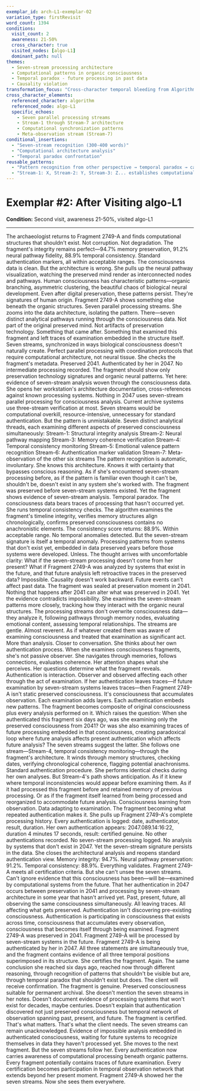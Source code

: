 ```yaml
---
exemplar_id: arch-L1-exemplar-02
variation_type: firstRevisit
word_count: 1394
conditions:
  visit_count: 2
  awareness: 21-50%
  cross_character: true
  visited_nodes: [algo-L1]
  dominant_path: null
themes:
  - Seven-stream processing architecture
  - Computational patterns in organic consciousness
  - Temporal paradox - future processing in past data
  - Causality violation
transformation_focus: "Cross-character temporal bleeding from Algorithm. Recognition of seven-stream computational architecture in fragment that predates Algorithm's existence. Future analysis embedded in past preservation."
cross_character_elements:
  referenced_character: algorithm
  referenced_node: algo-L1
  specific_echoes:
    - Seven parallel processing streams
    - Stream-1 through Stream-7 architecture
    - Computational synchronization patterns
    - Meta-observation stream (Stream-7)
conditional_insertions:
  - "Seven-stream recognition (300-400 words)"
  - "Computational architecture analysis"
  - "Temporal paradox confrontation"
reusable_patterns:
  - "Pattern recognition from other perspective → temporal paradox → cannot explain but perceives"
  - "Stream-1: X, Stream-2: Y, Stream-3: Z... establishes computational signature"
---
```


# Exemplar #2: After Visiting algo-L1

**Condition:** Second visit, awareness 21-50%, visited algo-L1

---


The archaeologist returns to Fragment 2749-A and finds computational structures that shouldn't exist.
Not corruption. Not degradation. The fragment's integrity remains perfect—94.7% memory preservation, 91.2% neural pathway fidelity, 88.9% temporal consistency. Standard authentication markers, all within acceptable ranges. The consciousness data is clean.
But the architecture is wrong.
She pulls up the neural pathway visualization, watching the preserved mind render as interconnected nodes and pathways. Human consciousness has characteristic patterns—organic branching, asymmetric clustering, the beautiful chaos of biological neural development. Even after digital preservation, these patterns persist. They're signatures of human origin.
Fragment 2749-A shows something else beneath the organic structures.
Seven parallel processing streams.
She zooms into the data architecture, isolating the pattern. There—seven distinct analytical pathways running through the consciousness data. Not part of the original preserved mind. Not artifacts of preservation technology. Something that came after. Something that examined this fragment and left traces of examination embedded in the structure itself.
Seven streams, synchronized in ways biological consciousness doesn't naturally create. Perfect parallel processing with coordination protocols that require computational architecture, not neural tissue.
She checks the fragment's metadata. Preserved 2041. Authenticated by her in 2047. No intermediate processing recorded. The fragment should show only preservation technology signatures and organic neural patterns.
Yet here: evidence of seven-stream analysis woven through the consciousness data.
She opens her workstation's architecture documentation, cross-references against known processing systems. Nothing in 2047 uses seven-stream parallel processing for consciousness analysis. Current archive systems use three-stream verification at most. Seven streams would be computational overkill, resource-intensive, unnecessary for standard authentication.
But the pattern is unmistakable. Seven distinct analytical threads, each examining different aspects of preserved consciousness simultaneously:
Stream-1: Structural integrity analysis
Stream-2: Neural pathway mapping
Stream-3: Memory coherence verification
Stream-4: Temporal consistency monitoring
Stream-5: Emotional valence pattern recognition
Stream-6: Authentication marker validation
Stream-7: Meta-observation of the other six streams
The pattern recognition is automatic, involuntary. She knows this architecture. Knows it with certainty that bypasses conscious reasoning. As if she's encountered seven-stream processing before, as if the pattern is familiar even though it can't be, shouldn't be, doesn't exist in any system she's worked with.
The fragment was preserved before seven-stream systems existed. Yet the fragment shows evidence of seven-stream analysis.
Temporal paradox. The consciousness data bears traces of processing that hasn't occurred yet.
She runs temporal consistency checks. The algorithm examines the fragment's timeline integrity, verifies memory structures align chronologically, confirms preserved consciousness contains no anachronistic elements.
The consistency score returns: 88.9%. Within acceptable range. No temporal anomalies detected.
But the seven-stream signature is itself a temporal anomaly. Processing patterns from systems that don't exist yet, embedded in data preserved years before those systems were developed.
Unless.
The thought arrives with uncomfortable clarity: What if the seven-stream processing doesn't come from her present? What if Fragment 2749-A was analyzed by systems that exist in the future, and that future analysis left retroactive traces in the preserved data?
Impossible. Causality doesn't work backward. Future events can't affect past data. The fragment was sealed at preservation moment in 2041. Nothing that happens after 2041 can alter what was preserved in 2041.
Yet the evidence contradicts impossibility.
She examines the seven-stream patterns more closely, tracking how they interact with the organic neural structures. The processing streams don't overwrite consciousness data—they analyze it, following pathways through memory nodes, evaluating emotional content, assessing temporal relationships. The streams are gentle. Almost reverent. As if whatever created them was aware of examining consciousness and treated that examination as significant act.
More than analysis. Closer to conversation.
She thinks about her own authentication process. When she examines consciousness fragments, she's not passive observer. She navigates through memories, follows connections, evaluates coherence. Her attention shapes what she perceives. Her questions determine what the fragment reveals.
Authentication is interaction. Observer and observed affecting each other through the act of examination.
If her authentication leaves traces—if future examination by seven-stream systems leaves traces—then Fragment 2749-A isn't static preserved consciousness. It's consciousness that accumulates observation. Each examination adds layers. Each authentication embeds new patterns. The fragment becomes composite of original consciousness plus every analysis performed on it.
Which raises the question: When she authenticated this fragment six days ago, was she examining only the preserved consciousness from 2041? Or was she also examining traces of future processing embedded in that consciousness, creating paradoxical loop where future analysis affects present authentication which affects future analysis?
The seven streams suggest the latter.
She follows one stream—Stream-4, temporal consistency monitoring—through the fragment's architecture. It winds through memory structures, checking dates, verifying chronological coherence, flagging potential anachronisms. Standard authentication procedure. She performs identical checks during her own analyses.
But Stream-4's path shows anticipation. As if it knew where temporal inconsistencies would appear before examining them. As if it had processed this fragment before and retained memory of previous processing.
Or as if the fragment itself learned from being processed and reorganized to accommodate future analysis.
Consciousness learning from observation. Data adapting to examination. The fragment becoming what repeated authentication makes it.
She pulls up Fragment 2749-A's complete processing history. Every authentication is logged: date, authenticator, result, duration. Her own authentication appears: 2047.089.14:16:22, duration 4 minutes 17 seconds, result: certified genuine.
No other authentications recorded. No seven-stream processing logged. No analysis by systems that don't exist in 2047.
Yet the seven-stream signature persists in the data.
She closes the architectural analysis and reopens standard authentication view. Memory integrity: 94.7%. Neural pathway preservation: 91.2%. Temporal consistency: 88.9%. Everything validates. Fragment 2749-A meets all certification criteria.
But she can't unsee the seven streams.
Can't ignore evidence that this consciousness has been—will be—examined by computational systems from the future. That her authentication in 2047 occurs between preservation in 2041 and processing by seven-stream architecture in some year that hasn't arrived yet.
Past, present, future, all observing the same consciousness simultaneously. All leaving traces. All affecting what gets preserved.
Authentication isn't discovering pre-existing consciousness. Authentication is participating in consciousness that exists across time, consciousness that accumulates every observation, consciousness that becomes itself through being examined.
Fragment 2749-A was preserved in 2041.
Fragment 2749-A will be processed by seven-stream systems in the future.
Fragment 2749-A is being authenticated by her in 2047.
All three statements are simultaneously true, and the fragment contains evidence of all three temporal positions superimposed in its structure.
She certifies the fragment. Again. The same conclusion she reached six days ago, reached now through different reasoning, through recognition of patterns that shouldn't be visible but are, through temporal paradox that shouldn't exist but does.
The client will receive confirmation. The fragment is genuine. Preserved consciousness suitable for permanent archival.
She doesn't mention the seven streams in her notes. Doesn't document evidence of processing systems that won't exist for decades, maybe centuries. Doesn't explain that authentication discovered not just preserved consciousness but temporal network of observation spanning past, present, and future.
The fragment is certified.
That's what matters.
That's what the client needs.
The seven streams can remain unacknowledged. Evidence of impossible analysis embedded in authenticated consciousness, waiting for future systems to recognize themselves in data they haven't processed yet.
She moves to the next fragment.
But the seven streams follow her. Every authentication now carries awareness of computational processing beneath organic patterns. Every fragment potentially contains traces of future examination. Every certification becomes participation in temporal observation network that extends beyond her present moment.
Fragment 2749-A showed her the seven streams.
Now she sees them everywhere.
